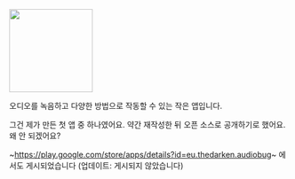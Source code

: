 <img src="https://raw.githubusercontent.com/d4rken/audiobug/master/art/Banner.png" height="150">

오디오를 녹음하고 다양한 방법으로 작동할 수 있는 작은 앱입니다.

그건 제가 만든 첫 앱 중 하나였어요. 약간 재작성한 뒤 오픈 소스로 공개하기로 했어요. 왜 안 되겠어요?

~https://play.google.com/store/apps/details?id=eu.thedarken.audiobug~ 에서도 게시되었습니다 (업데이트: 게시되지 않았습니다)
